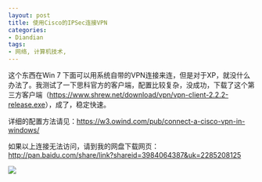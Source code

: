 ```yaml
---
layout: post
title: 使用Cisco的IPSec连接VPN
categories:
- Diandian
tags:
- 网络, 计算机技术, 
---
```

<p>这个东西在Win 7 下面可以用系统自带的VPN连接来连，但是对于XP，就没什么办法了。我测试了一下思科官方的客户端，配置比较复杂，没成功，下载了这个第三方客户端（<a target="_blank" href="https://www.shrew.net/download/vpn/vpn-client-2.2.2-release.exe">https://www.shrew.net/download/vpn/vpn-client-2.2.2-release.exe</a>），成了，稳定快速。</p>
<p>详细的配置方法请见：<a href="https://w3.owind.com/pub/connect-a-cisco-vpn-in-windows/"></a><a href="https://w3.owind.com/pub/connect-a-cisco-vpn-in-windows/">https://w3.owind.com/pub/connect-a-cisco-vpn-in-windows/</a></p>
<p>如果以上连接无法访问，请到我的网盘下载网页： <a target="_blank" href="http://pan.baidu.com/share/link?shareid=3984064387&amp;uk=2285208125"></a><a href="http://pan.baidu.com/share/link?shareid=3984064387&amp;amp;uk=2285208125">http://pan.baidu.com/share/link?shareid=3984064387&amp;uk=2285208125</a></p>
<p class="edui-filter-align-center"><img src="http://m1.img.srcdd.com/farm4/d/2013/0801/12/1F6BF040B38A16CC0E861264C5E893C9_B500_900_400_300.PNG" /> <br /></p>